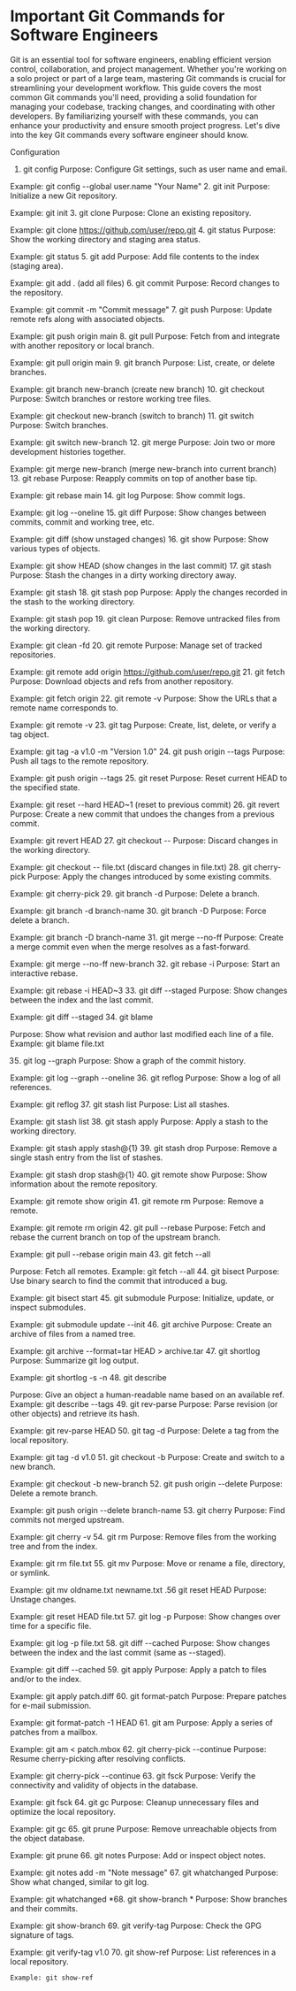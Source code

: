 # Important Git Commands for Software Engineers

Git is an essential tool for software engineers, enabling efficient version control, collaboration, and project management. Whether you're working on a solo project or part of a large team, mastering Git commands is crucial for streamlining your development workflow. This guide covers the most common Git commands you'll need, providing a solid foundation for managing your codebase, tracking changes, and coordinating with other developers. By familiarizing yourself with these commands, you can enhance your productivity and ensure smooth project progress. Let's dive into the key Git commands every software engineer should know.

Configuration

1. git config
Purpose: Configure Git settings, such as user name and email.

Example: git config --global user.name "Your Name"
2. git init
Purpose: Initialize a new Git repository.

Example: git init
3. git clone
Purpose: Clone an existing repository.

Example: git clone https://github.com/user/repo.git
4. git status
Purpose: Show the working directory and staging area status.

Example: git status
5. git add
Purpose: Add file contents to the index (staging area).

Example: git add . (add all files)
6. git commit
Purpose: Record changes to the repository.

Example: git commit -m "Commit message"
7. git push
Purpose: Update remote refs along with associated objects.

Example: git push origin main
8. git pull
Purpose: Fetch from and integrate with another repository or local branch.

Example: git pull origin main
9. git branch
Purpose: List, create, or delete branches.

Example: git branch new-branch (create new branch)
10. git checkout
Purpose: Switch branches or restore working tree files.

Example: git checkout new-branch (switch to branch)
11. git switch
Purpose: Switch branches.

Example: git switch new-branch
12. git merge
Purpose: Join two or more development histories together.

Example: git merge new-branch (merge new-branch into current branch)
13. git rebase
Purpose: Reapply commits on top of another base tip.

Example: git rebase main
14. git log
Purpose: Show commit logs.

Example: git log --oneline
15. git diff
Purpose: Show changes between commits, commit and working tree, etc.

Example: git diff (show unstaged changes)
16. git show
Purpose: Show various types of objects.

Example: git show HEAD (show changes in the last commit)
17. git stash
Purpose: Stash the changes in a dirty working directory away.

Example: git stash
18. git stash pop
Purpose: Apply the changes recorded in the stash to the working directory.

Example: git stash pop
19. git clean
Purpose: Remove untracked files from the working directory.

Example: git clean -fd
20. git remote
Purpose: Manage set of tracked repositories.

Example: git remote add origin https://github.com/user/repo.git
21. git fetch
Purpose: Download objects and refs from another repository.

Example: git fetch origin
22. git remote -v
Purpose: Show the URLs that a remote name corresponds to.

Example: git remote -v
23. git tag
Purpose: Create, list, delete, or verify a tag object.

Example: git tag -a v1.0 -m "Version 1.0"
24. git push origin --tags
Purpose: Push all tags to the remote repository.

Example: git push origin --tags
25. git reset
Purpose: Reset current HEAD to the specified state.

Example: git reset --hard HEAD~1 (reset to previous commit)
26. git revert
Purpose: Create a new commit that undoes the changes from a previous commit.

Example: git revert HEAD
27. git checkout --
Purpose: Discard changes in the working directory.

Example: git checkout -- file.txt (discard changes in file.txt)
28. git cherry-pick
Purpose: Apply the changes introduced by some existing commits.

Example: git cherry-pick <commit-hash>
29. git branch -d
Purpose: Delete a branch.

Example: git branch -d branch-name
30. git branch -D
Purpose: Force delete a branch.

Example: git branch -D branch-name
31. git merge --no-ff
Purpose: Create a merge commit even when the merge resolves as a fast-forward.

Example: git merge --no-ff new-branch
32. git rebase -i
Purpose: Start an interactive rebase.

Example: git rebase -i HEAD~3
33. git diff --staged
Purpose: Show changes between the index and the last commit.

Example: git diff --staged
34. git blame

Purpose: Show what revision and author last modified each line of a file.
Example: git blame file.txt

35. git log --graph
Purpose: Show a graph of the commit history.

Example: git log --graph --oneline
36. git reflog
Purpose: Show a log of all references.

Example: git reflog
37. git stash list
Purpose: List all stashes.

Example: git stash list
38. git stash apply
Purpose: Apply a stash to the working directory.

Example: git stash apply stash@{1}
39. git stash drop
Purpose: Remove a single stash entry from the list of stashes.

Example: git stash drop stash@{1}
40. git remote show
Purpose: Show information about the remote repository.

Example: git remote show origin
41. git remote rm
Purpose: Remove a remote.

Example: git remote rm origin
42. git pull --rebase
Purpose: Fetch and rebase the current branch on top of the upstream branch.

Example: git pull --rebase origin main
43. git fetch --all

Purpose: Fetch all remotes.
Example: git fetch --all
44. git bisect
Purpose: Use binary search to find the commit that introduced a bug.

Example: git bisect start
45. git submodule
Purpose: Initialize, update, or inspect submodules.

Example: git submodule update --init
46. git archive
Purpose: Create an archive of files from a named tree.

Example: git archive --format=tar HEAD > archive.tar
47. git shortlog
Purpose: Summarize git log output.

Example: git shortlog -s -n
48. git describe

Purpose: Give an object a human-readable name based on an available ref.
Example: git describe --tags
49. git rev-parse
Purpose: Parse revision (or other objects) and retrieve its hash.

Example: git rev-parse HEAD
50. git tag -d
Purpose: Delete a tag from the local repository.

Example: git tag -d v1.0
51. git checkout -b
Purpose: Create and switch to a new branch.

Example: git checkout -b new-branch
52. git push origin --delete
Purpose: Delete a remote branch.

Example: git push origin --delete branch-name
53. git cherry
Purpose: Find commits not merged upstream.

Example: git cherry -v
54. git rm
Purpose: Remove files from the working tree and from the index.

Example: git rm file.txt
55. git mv
Purpose: Move or rename a file, directory, or symlink.

Example: git mv oldname.txt newname.txt
.56 git reset HEAD
Purpose: Unstage changes.

Example: git reset HEAD file.txt
57. git log -p
Purpose: Show changes over time for a specific file.

Example: git log -p file.txt
58. git diff --cached
Purpose: Show changes between the index and the last commit (same as --staged).

Example: git diff --cached
59. git apply
Purpose: Apply a patch to files and/or to the index.

Example: git apply patch.diff
60. git format-patch
Purpose: Prepare patches for e-mail submission.

Example: git format-patch -1 HEAD
61. git am
Purpose: Apply a series of patches from a mailbox.

Example: git am < patch.mbox
62. git cherry-pick --continue
Purpose: Resume cherry-picking after resolving conflicts.

Example: git cherry-pick --continue
63. git fsck
Purpose: Verify the connectivity and validity of objects in the database.

Example: git fsck
64. git gc
Purpose: Cleanup unnecessary files and optimize the local repository.

Example: git gc
65. git prune
Purpose: Remove unreachable objects from the object database.

Example: git prune
66. git notes
Purpose: Add or inspect object notes.

Example: git notes add -m "Note message"
67. git whatchanged
Purpose: Show what changed, similar to git log.

Example: git whatchanged
*68. git show-branch *
Purpose: Show branches and their commits.

Example: git show-branch
69. git verify-tag
Purpose: Check the GPG signature of tags.

Example: git verify-tag v1.0
70. git show-ref
Purpose: List references in a local repository.

`Example: git show-ref`
